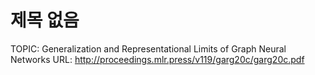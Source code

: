 # 제목 없음

TOPIC: Generalization and Representational Limits of Graph Neural Networks
URL: http://proceedings.mlr.press/v119/garg20c/garg20c.pdf